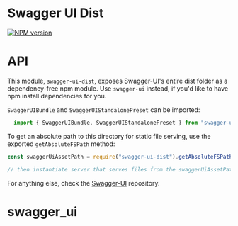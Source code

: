 # Swagger UI Dist
[![NPM version](https://badge.fury.io/js/swagger-ui-dist.svg)](http://badge.fury.io/js/swagger-ui-dist)

# API

This module, `swagger-ui-dist`, exposes Swagger-UI's entire dist folder as a dependency-free npm module.
Use `swagger-ui` instead, if you'd like to have npm install dependencies for you.

`SwaggerUIBundle` and `SwaggerUIStandalonePreset` can be imported:
```javascript
  import { SwaggerUIBundle, SwaggerUIStandalonePreset } from "swagger-ui-dist"
```

To get an absolute path to this directory for static file serving, use the exported `getAbsoluteFSPath` method:

```javascript
const swaggerUiAssetPath = require("swagger-ui-dist").getAbsoluteFSPath()

// then instantiate server that serves files from the swaggerUiAssetPath
```

For anything else, check the [Swagger-UI](https://github.com/swagger-api/swagger-ui) repository.
# swagger_ui
